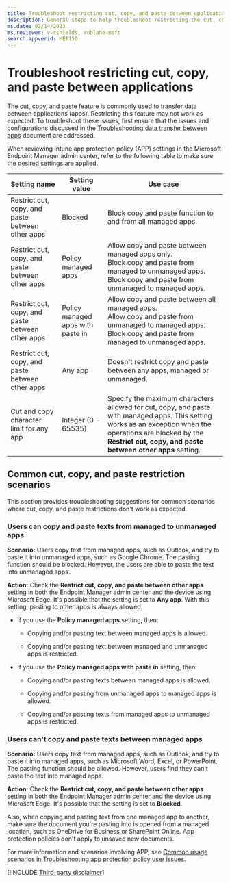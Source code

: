 ```yaml
---
title: Troubleshoot restricting cut, copy, and paste between applications
description: General steps to help troubleshoot restricting the cut, copy, and paste feature between applications.
ms.date: 02/14/2023
ms.reviewer: v-cshields, roblane-msft
search.appverid: MET150
---
```

# Troubleshoot restricting cut, copy, and paste between applications

The cut, copy, and paste feature is commonly used to transfer data between applications (apps). Restricting this feature may not work as expected. To troubleshoot these issues, first ensure that the issues and configurations discussed in the [Troubleshooting data transfer between apps](troubleshoot-data-transfer.md) document are addressed.

When reviewing Intune app protection policy (APP) settings in the Microsoft Endpoint Manager admin center, refer to the following table to make sure the desired settings are applied.

|Setting name   |Setting value   |Use case   |
|------------|------|-----------------|
|Restrict cut, copy, and paste between other apps|Blocked|Block copy and paste function to and from all managed apps.|
|Restrict cut, copy, and paste between other apps|Policy managed apps|Allow copy and paste between managed apps only. </br> Block copy and paste from managed to unmanaged apps. </br> Block copy and paste from unmanaged to managed apps.|
|Restrict cut, copy, and paste between other apps|Policy managed apps with paste in|Allow copy and paste between all managed apps. </br> Allow copy and paste from unmanaged to managed apps. </br> Block copy and paste from managed to unmanaged apps.|
|Restrict cut, copy, and paste between other apps|Any app|Doesn't restrict copy and paste between any apps, managed or unmanaged.|
|Cut and copy character limit for any app|Integer (0 - 65535)|Specify the maximum characters allowed for cut, copy, and paste with managed apps. This setting works as an exception when the operations are blocked by the **Restrict cut, copy, and paste between other apps** setting.|

## Common cut, copy, and paste restriction scenarios

This section provides troubleshooting suggestions for common scenarios where cut, copy, and paste restrictions don't work as expected.

### Users can copy and paste texts from managed to unmanaged apps

**Scenario:** Users copy text from managed apps, such as Outlook, and try to paste it into unmanaged apps, such as Google Chrome. The pasting function should be blocked. However, the users are able to paste the text into unmanaged apps.

**Action:** Check the **Restrict cut, copy, and paste between other apps** setting in both the Endpoint Manager admin center and the device using Microsoft Edge. It's possible that the setting is set to **Any app**. With this setting, pasting to other apps is always allowed.

- If you use the **Policy managed apps** setting, then:

  - Copying and/or pasting text between managed apps is allowed.

  - Copying and/or pasting text between managed and unmanaged apps is restricted.

- If you use the **Policy managed apps with paste in** setting, then:

  - Copying and/or pasting texts between managed apps is allowed.

  - Copying and/or pasting from unmanaged apps to managed apps is allowed.

  - Copying and/or pasting texts from managed apps to unmanaged apps is restricted.

### Users can't copy and paste texts between managed apps

**Scenario:** Users copy text from managed apps, such as Outlook, and try to paste it into managed apps, such as Microsoft Word, Excel, or PowerPoint. The pasting function should be allowed. However, users find they can't paste the text into managed apps.

**Action:** Check the **Restrict cut, copy, and paste between other apps** setting in both the Endpoint Manager admin center and the device using Microsoft Edge. It's possible that the setting is set to **Blocked**.

Also, when copying and pasting text from one managed app to another, make sure the document you're pasting into is opened from a managed location, such as OneDrive for Business or SharePoint Online. App protection policies don't apply to unsaved new documents.

For more information and scenarios involving APP, see [Common usage scenarios in Troubleshooting app protection policy user issues](troubleshoot-mam.md#common-usage-scenarios).

[!INCLUDE [Third-party disclaimer](../../../includes/third-party-disclaimer.md)]
